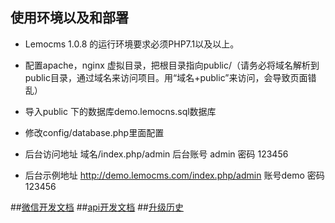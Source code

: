 ## 使用环境以及和部署  
 + Lemocms 1.0.8 的运行环境要求必须PHP7.1以及以上。
    
 + 配置apache，nginx 虚拟目录，把根目录指向public/（请务必将域名解析到public目录，通过域名来访问项目。用“域名+public”来访问，会导致页面错乱）
 
 + 导入public 下的数据库demo.lemocns.sql数据库
 
 + 修改config/database.php里面配置

 + 后台访问地址 域名/index.php/admin 后台账号 admin 密码 123456

 + 后台示例地址 http://demo.lemocms.com/index.php/admin   账号demo 密码123456




##[微信开发文档](developer-wechat.md)
##[api开发文档](developer-api.md)
##[升级历史](start-log.md)


